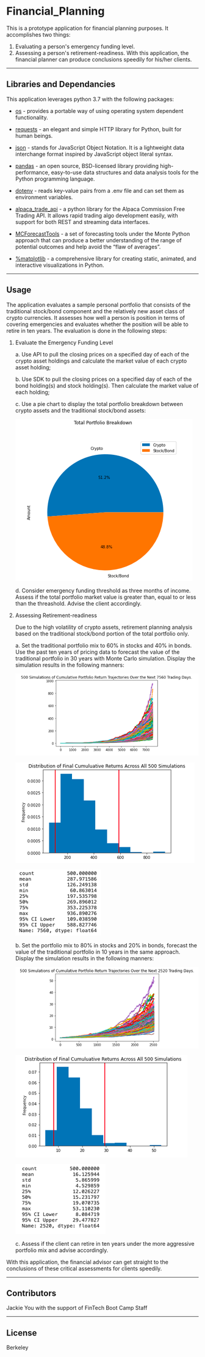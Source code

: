 # Financial_Planning

This is a prototype application for financial planning purposes.  It accomplishes two things: 
1. Evaluating a person's emergency funding level. 
2. Assessing a person's retirement-readiness.
With this application, the financial planner can produce conclusions speedily for his/her clients.

---

## Libraries and Dependancies

This application leverages python 3.7 with the following packages:

* [os](https://docs.python.org/3/library/os.html) - provides a portable way of using operating system dependent functionality.

* [requests](https://docs.python-requests.org/en/master/) - an elegant and simple HTTP library for Python, built for human beings.

* [json](https://docs.python.org/3/library/json.html?highlight=json#module-json) - stands for JavaScript Object Notation. It is a lightweight data interchange format inspired by JavaScript object literal syntax.

* [pandas](https://pandas.pydata.org/docs/) - an open source, BSD-licensed library providing high-performance, easy-to-use data structures and data analysis tools for the Python programming language.

* [dotenv](https://pypi.org/project/python-dotenv/) - reads key-value pairs from a .env file and can set them as environment variables.

* [alpaca_trade_api](https://github.com/alpacahq/alpaca-trade-api-python/) - a python library for the Alpaca Commission Free Trading API. It allows rapid trading algo development easily, with support for both REST and streaming data interfaces.

* [MCForecastTools](https://pbpython.com/monte-carlo.html) - a set of forecasting tools under the Monte Python approach that can produce a better understanding of the range of potential outcomes and help avoid the “flaw of averages”.

* [%matplotlib](https://matplotlib.org/) - a comprehensive library for creating static, animated, and interactive visualizations in Python.

---

## Usage

The application evaluates a sample personal portfolio that consists of the traditional stock/bond component and the relatively new asset class of crypto currencies.  It assesses how well a person is position in terms of covering emergencies and evaluates whether the position will be able to retire in ten years.  The evaluation is done in the following steps: 

1. Evaluate the Emergency Funding Level
    
    a. Use API to pull the closing prices on a specified day of each of the crypto asset holdings and calculate the market value of each crypto asset holding;

    b. Use SDK to pull the closing prices on a specified day of each of the bond holding(s) and stock holding(s). Then calculate the market value of each holding;

    c. Use a pie chart to display the total portfolio breakdown between crypto assets and the traditional stock/bond assets:

    ![portfolio_pie_chart](https://github.com/Jyou965/Financial_Planning/blob/main/Code/Images/pie_chart.png)

    d. Consider emergency funding threshold as three months of income.  Assess if the total portfolio market value is greater than, equal to or less than the threashold.  Advise the client accordingly.

2. Assessing Retirement-readiness

    Due to the high volatility of crypto assets, retirement planning analysis based on the traditional stock/bond portion of the total portfolio only.

    a. Set the traditional portfolio mix to 60% in stocks and 40% in bonds.  Use the past ten years of pricing data to forecast the value of the traditional portfolio in 30 years with Monte Carlo simulation.  Display the simulation results in the following manners:

    ![line_30](https://github.com/Jyou965/Financial_Planning/blob/main/Code/Images/line_30.png)

    ![hist_30](https://github.com/Jyou965/Financial_Planning/blob/main/Code/Images/hist_30.png)

    ![stats_30](https://github.com/Jyou965/Financial_Planning/blob/main/Code/Images/stats_30.png)

    b. Set the portfolio mix to 80% in stocks and 20% in bonds, forecast the value of the traditional portfolio in 10 years in the same approach.  Display the simulation results in the following manners:

    ![line_10](https://github.com/Jyou965/Financial_Planning/blob/main/Code/Images/line_10.png)

    ![hist_10](https://github.com/Jyou965/Financial_Planning/blob/main/Code/Images/hist_10.png)
    
    ![stats_10](https://github.com/Jyou965/Financial_Planning/blob/main/Code/Images/stats_10.png)

    c. Assess if the client can retire in ten years under the more aggressive portfolio mix and advise accordingly.

With this application, the financial advisor can get straight to the conclusions of these critical assessments for clients speedily.

---

## Contributors

Jackie You with the support of FinTech Boot Camp Staff

---

## License

Berkeley